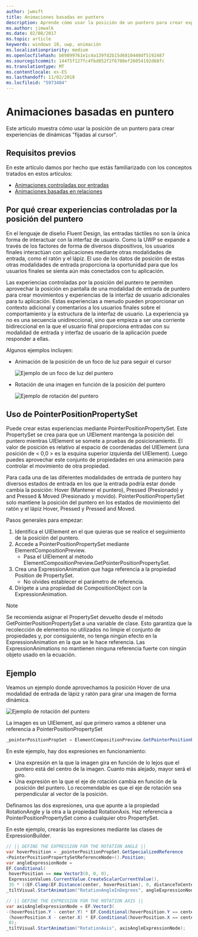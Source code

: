 ```yaml
---
author: jwmsft
title: Animaciones basadas en puntero
description: Aprende cómo usar la posición de un puntero para crear experiencias dinámicas "fijadas al cursor".
ms.author: jimwalk
ms.date: 02/08/2017
ms.topic: article
keywords: windows 10, uwp, animación
ms.localizationpriority: medium
ms.openlocfilehash: b69899761e1c4a139fd2b15d6810440df5192487
ms.sourcegitcommit: 144f5f127fc4fbd852f2f6780ef26054192d68fc
ms.translationtype: MT
ms.contentlocale: es-ES
ms.lasthandoff: 11/02/2018
ms.locfileid: "5973404"
---
```

# <a name="pointer-based-animations"></a>Animaciones basadas en puntero

Este artículo muestra cómo usar la posición de un puntero para crear experiencias de dinámicas "fijadas al cursor".

## <a name="prerequisites"></a>Requisitos previos

En este artículo damos por hecho que estás familiarizado con los conceptos tratados en estos artículos:

- [Animaciones controladas por entradas](input-driven-animations.md)
- [Animaciones basadas en relaciones](relation-animations.md)

## <a name="why-create-pointer-position-driven-experiences"></a>Por qué crear experiencias controladas por la posición del puntero

En el lenguaje de diseño Fluent Design, las entradas táctiles no son la única forma de interactuar con la interfaz de usuario. Como la UWP se expande a través de los factores de forma de diversos dispositivos, los usuarios finales interactúan con aplicaciones mediante otras modalidades de entrada, como el ratón y el lápiz. El uso de los datos de posición de estas otras modalidades de entrada proporciona la oportunidad para que los usuarios finales se sienta aún más conectados con tu aplicación.

Las experiencias controladas por la posición del puntero te permiten aprovechar la posición en pantalla de una modalidad de entrada de puntero para crear movimientos y experiencias de la interfaz de usuario adicionales para tu aplicación. Estas experiencias a menudo pueden proporcionar un contexto adicional y comentarios a los usuarios finales sobre el comportamiento y la estructura de la interfaz de usuario. La experiencia ya no es una secuencia unidireccional, sino que empieza a ser una corriente bidireccional en la que el usuario final proporciona entradas con su modalidad de entrada y interfaz de usuario de la aplicación puede responder a ellas.

Algunos ejemplos incluyen:

- Animación de la posición de un foco de luz para seguir el cursor

    ![Ejemplo de un foco de luz del puntero](images/animation/spotlight-reveal.gif)

- Rotación de una imagen en función de la posición del puntero

    ![Ejemplo de rotación del puntero](images/animation/pointer-rotate.gif)

## <a name="using-pointerpositionpropertyset"></a>Uso de PointerPositionPropertySet

Puede crear estas experiencias mediante PointerPositionPropertySet. Este PropertySet se crea para que un UIElement mantenga la posición del puntero mientras UIElement se somete a pruebas de posicionamiento. El valor de posición es relativo al espacio de coordenadas del UIElement (una posición de < 0,0 > es la esquina superior izquierda del UIElement). Luego puedes aprovechar este conjunto de propiedades en una animación para controlar el movimiento de otra propiedad.

Para cada una de las diferentes modalidades de entrada de puntero hay diversos estados de entrada en los que la entrada podría estar donde cambia la posición: Hover (Mantener el puntero), Pressed (Presionado) y and Pressed & Moved (Presionado y movido). PointerPositionPropertySet solo mantiene la posición del puntero en los estados de movimiento del ratón y el lápiz Hover, Pressed y Pressed and Moved.

Pasos generales para empezar:

1. Identifica el UIElement en el que quieras que se realice el seguimiento de la posición del puntero.
1. Accede a PointerPositionPropertySet mediante ElementCompositionPreview.
    - Pasa el UIElement al método ElementCompositionPreview.GetPointerPositionPropertySet.
1. Crea una ExpressionAnimation que haga referencia a la propiedad Position de PropertySet.
    - No olvides establecer el parámetro de referencia.
1. Dirígete a una propiedad de CompositionObject con la ExpressionAnimation.

> [!NOTE]
> Se recomienda asignar el PropertySet devuelto desde el método GetPointerPositionPropertySet a una variable de clase. Esto garantiza que la recolección de elementos no utilizados no limpie el conjunto de propiedades y, por consiguiente, no tenga ningún efecto en la ExpressionAnimation en la que se le hace referencia. Las ExpressionAnimations no mantienen ninguna referencia fuerte con ningún objeto usado en la ecuación.

## <a name="example"></a>Ejemplo

Veamos un ejemplo donde aprovechamos la posición Hover de una modalidad de entrada de lápiz y ratón para girar una imagen de forma dinámica.

![Ejemplo de rotación del puntero](images/animation/pointer-rotate.gif)

La imagen es un UIElement, así que primero vamos a obtener una referencia a PointerPositionPropertySet

```csharp
_pointerPositionPropSet = ElementCompositionPreview.GetPointerPositionPropertySet(UIElement element);
```

En este ejemplo, hay dos expresiones en funcionamiento:

- Una expresión en la que la imagen gira en función de lo lejos que el puntero está del centro de la imagen. Cuanto más alejado, mayor será el giro.
- Una expresión en la que el eje de rotación cambia en función de la posición del puntero. Lo recomendable es que el eje de rotación sea perpendicular al vector de la posición.

Definamos las dos expresiones, una que apunte a la propiedad RotationAngle y la otra a la propiedad RotationAxis. Haz referencia a PointerPositionPropertySet como a cualquier otro PropertySet.

En este ejemplo, crearás las expresiones mediante las clases de ExpressionBuilder.

```csharp
// || DEFINE THE EXPRESSION FOR THE ROTATION ANGLE ||
var hoverPosition = _pointerPositionPropSet.GetSpecializedReference
<PointerPositionPropertySetReferenceNode>().Position;
var angleExpressionNode =
EF.Conditional(
 hoverPosition == new Vector3(0, 0, 0),
 ExpressionValues.CurrentValue.CreateScalarCurrentValue(),
 35 * ((EF.Clamp(EF.Distance(center, hoverPosition), 0, distanceToCenter) % distanceToCenter) / distanceToCenter));
_tiltVisual.StartAnimation("RotationAngleInDegrees", angleExpressionNode);

// || DEFINE THE EXPRESSION FOR THE ROTATION AXIS ||
var axisAngleExpressionNode = EF.Vector3(
-(hoverPosition.Y - center.Y) * EF.Conditional(hoverPosition.Y == center.Y, 0, 1),
 (hoverPosition.X - center.X) * EF.Conditional(hoverPosition.X == center.X, 0, 1),
 0);
_tiltVisual.StartAnimation("RotationAxis", axisAngleExpressionNode);
```